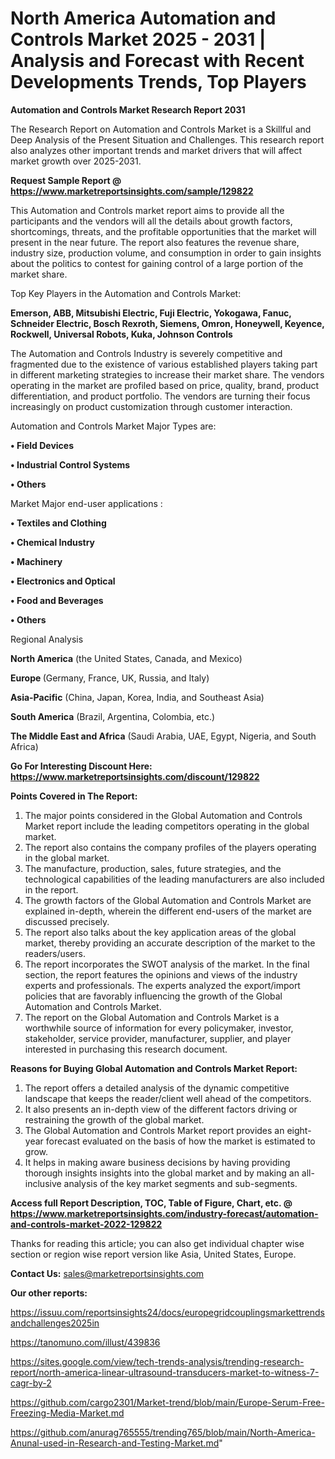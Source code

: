 # North America Automation and Controls Market 2025 - 2031 | Analysis and Forecast with Recent Developments Trends, Top Players

<strong>Automation and Controls Market Research Report 2031</strong>

The Research Report on Automation and Controls Market is a Skillful and Deep Analysis of the Present Situation and Challenges. This research report also analyzes other important trends and market drivers that will affect market growth over 2025-2031.

<strong>Request Sample Report @ <a href=https://www.marketreportsinsights.com/sample/129822>https://www.marketreportsinsights.com/sample/129822</a></strong>

This Automation and Controls market report aims to provide all the participants and the vendors will all the details about growth factors, shortcomings, threats, and the profitable opportunities that the market will present in the near future. The report also features the revenue share, industry size, production volume, and consumption in order to gain insights about the politics to contest for gaining control of a large portion of the market share.

Top Key Players in the Automation and Controls Market:

<strong>Emerson, ABB, Mitsubishi Electric, Fuji Electric, Yokogawa, Fanuc, Schneider Electric, Bosch Rexroth, Siemens, Omron, Honeywell, Keyence, Rockwell, Universal Robots, Kuka, Johnson Controls</strong>

The Automation and Controls Industry is severely competitive and fragmented due to the existence of various established players taking part in different marketing strategies to increase their market share. The vendors operating in the market are profiled based on price, quality, brand, product differentiation, and product portfolio. The vendors are turning their focus increasingly on product customization through customer interaction.

Automation and Controls Market Major Types are:

<strong>• Field Devices

• Industrial Control Systems

• Others</strong>

Market Major end-user applications :

<strong>• Textiles and Clothing

• Chemical Industry

• Machinery

• Electronics and Optical

• Food and Beverages

• Others</strong>

Regional Analysis

</u><strong><b>North America</b></strong> (the United States, Canada, and Mexico)

<strong><b>Europe </b></strong>(Germany, France, UK, Russia, and Italy)

<strong><b>Asia-Pacific</b></strong> (China, Japan, Korea, India, and Southeast Asia)

<strong><b>South America</b></strong> (Brazil, Argentina, Colombia, etc.)

<strong><b>The Middle East and Africa</b></strong> (Saudi Arabia, UAE, Egypt, Nigeria, and South Africa)

<strong>Go For Interesting Discount Here: <a href=https://www.marketreportsinsights.com/discount/129822>https://www.marketreportsinsights.com/discount/129822</a></strong>

<strong>Points Covered in The Report:</strong>
<ol>
  <li>The major points considered in the Global Automation and Controls Market report include the leading competitors operating in the global market.</li>
  <li>The report also contains the company profiles of the players operating in the global market.</li>
  <li>The manufacture, production, sales, future strategies, and the technological capabilities of the leading manufacturers are also included in the report.</li>
  <li>The growth factors of the Global Automation and Controls Market are explained in-depth, wherein the different end-users of the market are discussed precisely.</li>
  <li>The report also talks about the key application areas of the global market, thereby providing an accurate description of the market to the readers/users.</li>
  <li>The report incorporates the SWOT analysis of the market. In the final section, the report features the opinions and views of the industry experts and professionals. The experts analyzed the export/import policies that are favorably influencing the growth of the Global Automation and Controls Market.</li>
  <li>The report on the Global Automation and Controls Market is a worthwhile source of information for every policymaker, investor, stakeholder, service provider, manufacturer, supplier, and player interested in purchasing this research document.</li>
</ol>
<strong>Reasons for Buying Global Automation and Controls Market Report:</strong>

<ol>
  <li>The report offers a detailed analysis of the dynamic competitive landscape that keeps the reader/client well ahead of the competitors.</li>
  <li>It also presents an in-depth view of the different factors driving or restraining the growth of the global market.</li>
  <li>The Global Automation and Controls Market report provides an eight-year forecast evaluated on the basis of how the market is estimated to grow.</li>
  <li>It helps in making aware business decisions by having providing thorough insights insights into the global market and by making an all-inclusive analysis of the key market segments and sub-segments.</li>
</ol>
<strong>Access full Report Description, TOC, Table of Figure, Chart, etc. @ <a href=https://www.marketreportsinsights.com/industry-forecast/automation-and-controls-market-2022-129822>https://www.marketreportsinsights.com/industry-forecast/automation-and-controls-market-2022-129822</a></strong>


Thanks for reading this article; you can also get individual chapter wise section or region wise report version like Asia, United States, Europe.

<strong>Contact Us:</strong>
sales@marketreportsinsights.com

<strong>Our other reports:</strong>

<a href=https://issuu.com/reportsinsights24/docs/europegridcouplingsmarkettrendsandchallenges2025in>https://issuu.com/reportsinsights24/docs/europegridcouplingsmarkettrendsandchallenges2025in</a>

<a href=https://tanomuno.com/illust/439836>https://tanomuno.com/illust/439836</a>

<a href=https://sites.google.com/view/tech-trends-analysis/trending-research-report/north-america-linear-ultrasound-transducers-market-to-witness-7-cagr-by-2>https://sites.google.com/view/tech-trends-analysis/trending-research-report/north-america-linear-ultrasound-transducers-market-to-witness-7-cagr-by-2</a>

<a href=https://github.com/cargo2301/Market-trend/blob/main/Europe-Serum-Free-Freezing-Media-Market.md>https://github.com/cargo2301/Market-trend/blob/main/Europe-Serum-Free-Freezing-Media-Market.md</a>

<a href=https://github.com/anurag765555/trending765/blob/main/North-America-Anunal-used-in-Research-and-Testing-Market.md>https://github.com/anurag765555/trending765/blob/main/North-America-Anunal-used-in-Research-and-Testing-Market.md</a>"
